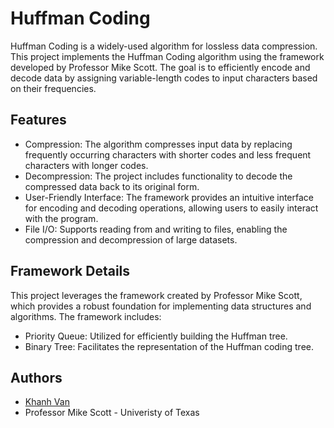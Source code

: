 
# Huffman Coding
Huffman Coding is a widely-used algorithm for lossless data compression. This project implements the Huffman Coding algorithm using the framework developed by Professor Mike Scott. The goal is to efficiently encode and decode data by assigning variable-length codes to input characters based on their frequencies.


## Features

- Compression: The algorithm compresses input data by replacing frequently occurring characters with shorter codes and less frequent characters with longer codes.
- Decompression: The project includes functionality to decode the compressed data back to its original form.
- User-Friendly Interface: The framework provides an intuitive interface for encoding and decoding operations, allowing users to easily interact with the program.
- File I/O: Supports reading from and writing to files, enabling the compression and decompression of large datasets.


## Framework Details
This project leverages the framework created by Professor Mike Scott, which provides a robust foundation for implementing data structures and algorithms. The framework includes:
- Priority Queue: Utilized for efficiently building the Huffman tree.
- Binary Tree: Facilitates the representation of the Huffman coding tree.
## Authors

- [Khanh Van](https://www.github.com/kvan278)
- Professor Mike Scott - Univeristy of Texas
